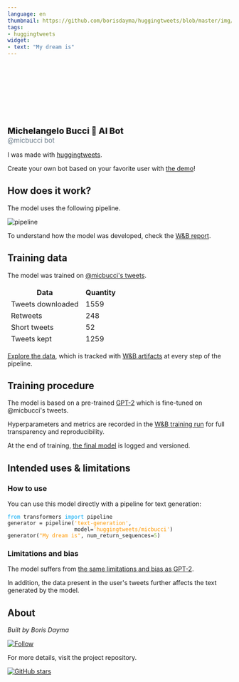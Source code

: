 ```yaml
---
language: en
thumbnail: https://github.com/borisdayma/huggingtweets/blob/master/img/logo_share.png?raw=true
tags:
- huggingtweets
widget:
- text: "My dream is"
---
```


<link rel="stylesheet" href="https://unpkg.com/@tailwindcss/typography@0.2.x/dist/typography.min.css">

<style>
@media (prefers-color-scheme: dark) {
  .prose { color: #E2E8F0 !important; }
  .prose h2, .prose h3, .prose a, .prose thead { color: #F7FAFC !important; }
}
</style>

<section class='prose'>

<div>
<div style="width: 132px; height:132px; border-radius: 50%; background-size: cover; background-image: url('http://pbs.twimg.com/profile_images/1249308412808171521/WNx765F8_400x400.jpg')">
</div>
<div style="margin-top: 8px; font-size: 19px; font-weight: 800">Michelangelo Bucci 🤖 AI Bot </div>
<div style="font-size: 15px; color: #657786">@micbucci bot</div>
</div>

I was made with [huggingtweets](https://github.com/borisdayma/huggingtweets).

Create your own bot based on your favorite user with [the demo](https://colab.research.google.com/github/borisdayma/huggingtweets/blob/master/huggingtweets-demo.ipynb)!

## How does it work?

The model uses the following pipeline.

![pipeline](https://github.com/borisdayma/huggingtweets/blob/master/img/pipeline.png?raw=true)

To understand how the model was developed, check the [W&B report](https://app.wandb.ai/wandb/huggingtweets/reports/HuggingTweets-Train-a-model-to-generate-tweets--VmlldzoxMTY5MjI).

## Training data

The model was trained on [@micbucci's tweets](https://twitter.com/micbucci).

<table style='border-width:0'>
<thead style='border-width:0'>
<tr style='border-width:0 0 1px 0; border-color: #CBD5E0'>
<th style='border-width:0'>Data</th>
<th style='border-width:0'>Quantity</th>
</tr>
</thead>
<tbody style='border-width:0'>
<tr style='border-width:0 0 1px 0; border-color: #E2E8F0'>
<td style='border-width:0'>Tweets downloaded</td>
<td style='border-width:0'>1559</td>
</tr>
<tr style='border-width:0 0 1px 0; border-color: #E2E8F0'>
<td style='border-width:0'>Retweets</td>
<td style='border-width:0'>248</td>
</tr>
<tr style='border-width:0 0 1px 0; border-color: #E2E8F0'>
<td style='border-width:0'>Short tweets</td>
<td style='border-width:0'>52</td>
</tr>
<tr style='border-width:0'>
<td style='border-width:0'>Tweets kept</td>
<td style='border-width:0'>1259</td>
</tr>
</tbody>
</table>

[Explore the data](https://app.wandb.ai/wandb/huggingtweets/runs/198uon6g/artifacts), which is tracked with [W&B artifacts](https://docs.wandb.com/artifacts) at every step of the pipeline.

## Training procedure

The model is based on a pre-trained [GPT-2](https://huggingface.co/gpt2) which is fine-tuned on @micbucci's tweets.

Hyperparameters and metrics are recorded in the [W&B training run](https://app.wandb.ai/wandb/huggingtweets/runs/f6humoq2) for full transparency and reproducibility.

At the end of training, [the final model](https://app.wandb.ai/wandb/huggingtweets/runs/f6humoq2/artifacts) is logged and versioned.

## Intended uses & limitations

### How to use

You can use this model directly with a pipeline for text generation:

<pre><code><span style="color:#03A9F4">from</span> transformers <span style="color:#03A9F4">import</span> pipeline
generator = pipeline(<span style="color:#FF9800">'text-generation'</span>,
                     model=<span style="color:#FF9800">'huggingtweets/micbucci'</span>)
generator(<span style="color:#FF9800">"My dream is"</span>, num_return_sequences=<span style="color:#8BC34A">5</span>)</code></pre>


### Limitations and bias

The model suffers from [the same limitations and bias as GPT-2](https://huggingface.co/gpt2#limitations-and-bias).

In addition, the data present in the user's tweets further affects the text generated by the model.

## About

*Built by Boris Dayma*

</section>

[![Follow](https://img.shields.io/twitter/follow/borisdayma?style=social)](https://twitter.com/borisdayma)

<section class='prose'>
For more details, visit the project repository.
</section>

[![GitHub stars](https://img.shields.io/github/stars/borisdayma/huggingtweets?style=social)](https://github.com/borisdayma/huggingtweets)
